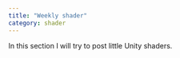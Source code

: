 ```yaml
---
title: "Weekly shader"
category: shader
---
```

In this section I will try to post little Unity shaders.
